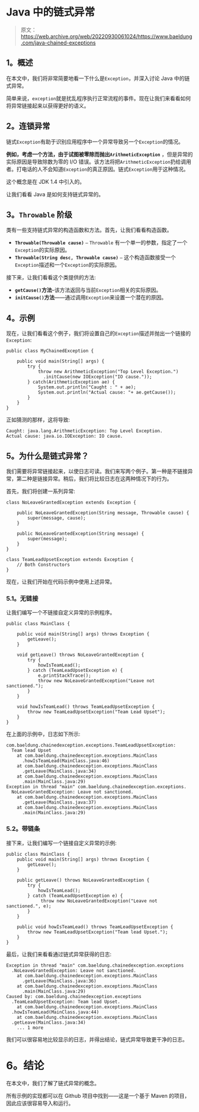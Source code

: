 # Java 中的链式异常

> 原文：<https://web.archive.org/web/20220930061024/https://www.baeldung.com/java-chained-exceptions>

## **1。概述**

在本文中，我们将非常简要地看一下什么是`Exception`，并深入讨论 Java 中的链式异常。

简单来说，`exception`就是扰乱程序执行正常流程的事件。现在让我们来看看如何将异常链接起来以获得更好的语义。

## **2。连锁异常**

链式`Exception`有助于识别应用程序中一个异常导致另一个`Exception`的情况。

**例如，考虑一个方法，由于试图被零除而抛出`ArithmeticException`** ，但是异常的实际原因是导致除数为零的 I/O 错误。该方法将把`ArithmeticException`扔给调用者。打电话的人不会知道`Exception`的真正原因。链式`Exception`用于这种情况。

这个概念是在 JDK 1.4 中引入的。

让我们看看 Java 是如何支持链式异常的。

## **3。`Throwable` 阶级**

类有一些支持链式异常的构造函数和方法。首先，让我们看看构造函数。

*   **`Throwable(Throwable cause)`** `–` `Throwable` 有一个单一的参数，指定了一个`Exception`的实际原因。
*   **`Throwable(String desc, Throwable cause)`** `–` 这个构造函数接受一个`Exception`描述和一个`Exception`的实际原因。

接下来，让我们看看这个类提供的方法:

*   **`getCause()`方法**–该方法返回与当前`Exception`相关的实际原因。
*   **`initCause()`方法**——通过调用`Exception`来设置一个潜在的原因。

## **4。示例**

现在，让我们看看这个例子，我们将设置自己的`Exception`描述并抛出一个链接的`Exception`:

```
public class MyChainedException {

    public void main(String[] args) {
        try {
            throw new ArithmeticException("Top Level Exception.")
              .initCause(new IOException("IO cause."));
        } catch(ArithmeticException ae) {
            System.out.println("Caught : " + ae);
            System.out.println("Actual cause: "+ ae.getCause());
        }
    }    
}
```

正如猜测的那样，这将导致:

```
Caught: java.lang.ArithmeticException: Top Level Exception.
Actual cause: java.io.IOException: IO cause.
```

## **5。为什么是链式异常？**

我们需要将异常链接起来，以使日志可读。我们来写两个例子。第一种是不链接异常，第二种是链接异常。稍后，我们将比较日志在这两种情况下的行为。

首先，我们将创建一系列异常:

```
class NoLeaveGrantedException extends Exception {

    public NoLeaveGrantedException(String message, Throwable cause) {
        super(message, cause);
    }

    public NoLeaveGrantedException(String message) {
        super(message);
    }
}

class TeamLeadUpsetException extends Exception {
    // Both Constructors
}
```

现在，让我们开始在代码示例中使用上述异常。

### **5.1。无链接**

让我们编写一个不链接自定义异常的示例程序。

```
public class MainClass {

    public void main(String[] args) throws Exception {
        getLeave();
    }

    void getLeave() throws NoLeaveGrantedException {
        try {
            howIsTeamLead();
        } catch (TeamLeadUpsetException e) {
            e.printStackTrace();
            throw new NoLeaveGrantedException("Leave not sanctioned.");
        }
    }

    void howIsTeamLead() throws TeamLeadUpsetException {
        throw new TeamLeadUpsetException("Team Lead Upset");
    }
}
```

在上面的示例中，日志如下所示:

```
com.baeldung.chainedexception.exceptions.TeamLeadUpsetException: 
  Team lead Upset
    at com.baeldung.chainedexception.exceptions.MainClass
      .howIsTeamLead(MainClass.java:46)
    at com.baeldung.chainedexception.exceptions.MainClass
      .getLeave(MainClass.java:34)
    at com.baeldung.chainedexception.exceptions.MainClass
      .main(MainClass.java:29)
Exception in thread "main" com.baeldung.chainedexception.exceptions.
  NoLeaveGrantedException: Leave not sanctioned.
    at com.baeldung.chainedexception.exceptions.MainClass
      .getLeave(MainClass.java:37)
    at com.baeldung.chainedexception.exceptions.MainClass
      .main(MainClass.java:29)
```

### 5.2。带链条

接下来，让我们编写一个链接自定义异常的示例:

```
public class MainClass {
    public void main(String[] args) throws Exception {
        getLeave();
    }

    public getLeave() throws NoLeaveGrantedException {
        try {
            howIsTeamLead();
        } catch (TeamLeadUpsetException e) {
             throw new NoLeaveGrantedException("Leave not sanctioned.", e);
        }
    }

    public void howIsTeamLead() throws TeamLeadUpsetException {
        throw new TeamLeadUpsetException("Team lead Upset.");
    }
}
```

最后，让我们来看看通过链式异常获得的日志:

```
Exception in thread "main" com.baeldung.chainedexception.exceptions
  .NoLeaveGrantedException: Leave not sanctioned. 
    at com.baeldung.chainedexception.exceptions.MainClass
      .getLeave(MainClass.java:36) 
    at com.baeldung.chainedexception.exceptions.MainClass
      .main(MainClass.java:29) 
Caused by: com.baeldung.chainedexception.exceptions
  .TeamLeadUpsetException: Team lead Upset.
    at com.baeldung.chainedexception.exceptions.MainClass
  .howIsTeamLead(MainClass.java:44) 
    at com.baeldung.chainedexception.exceptions.MainClass
  .getLeave(MainClass.java:34) 
    ... 1 more
```

我们可以很容易地比较显示的日志，并得出结论，链式异常导致更干净的日志。

# **6。结论**

在本文中，我们了解了链式异常的概念。

所有示例的实现都可以在 Github 项目中找到——这是一个基于 Maven 的项目，因此应该很容易导入和运行。